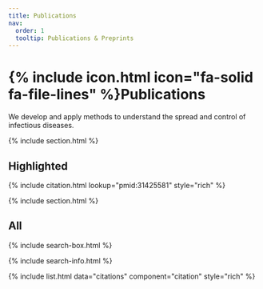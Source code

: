 ```yaml
---
title: Publications
nav:
  order: 1
  tooltip: Publications & Preprints
---
```


# {% include icon.html icon="fa-solid fa-file-lines" %}Publications

We develop and apply methods to understand the spread and control of infectious diseases. 

{% include section.html %}

## Highlighted

{% include citation.html lookup="pmid:31425581" style="rich" %}

{% include section.html %}

## All

{% include search-box.html %}

{% include search-info.html %}

{% include list.html data="citations" component="citation" style="rich" %}

